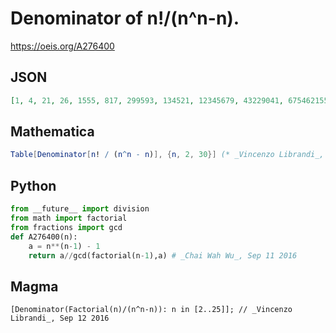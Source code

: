 # Denominator of n\!/\(n^n\-n\)\.
https://oeis.org/A276400
## JSON
```JSON
[1, 4, 21, 26, 1555, 817, 299593, 134521, 12345679, 43229041, 67546215517, 4622635937, 61054982558011, 18617937516193, 5118976599431, 4224061794762749, 128583032925805678351, 655879001624535409, 275941052631578947368421, 286115209221463953761, 2707038020425761202263187]
```
## Mathematica
```Mathematica
Table[Denominator[n! / (n^n - n)], {n, 2, 30}] (* _Vincenzo Librandi_, Sep 12 2016 *)
```
## Python
```Python
from __future__ import division
from math import factorial
from fractions import gcd
def A276400(n):
    a = n**(n-1) - 1
    return a//gcd(factorial(n-1),a) # _Chai Wah Wu_, Sep 11 2016
```
## Magma
```Magma
[Denominator(Factorial(n)/(n^n-n)): n in [2..25]]; // _Vincenzo Librandi_, Sep 12 2016
```

